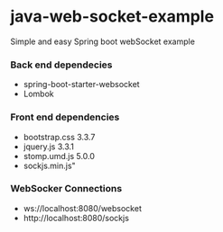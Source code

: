# java-web-socket-example
Simple and easy Spring boot webSocket example

### Back end dependecies
- spring-boot-starter-websocket
- Lombok

### Front end dependencies
- bootstrap.css 3.3.7
- jquery.js 3.3.1
- stomp.umd.js 5.0.0
- sockjs.min.js"

### WebSocker Connections
- ws://localhost:8080/websocket
- http://localhost:8080/sockjs


